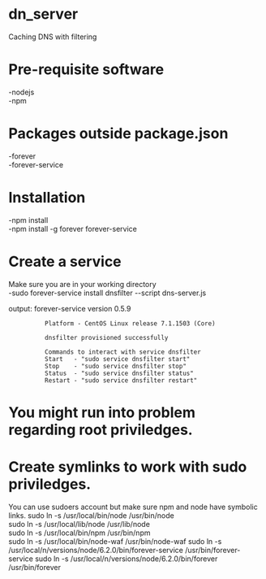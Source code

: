 # dn_server
Caching DNS with filtering

# Pre-requisite software
  -nodejs<br>
  -npm
# Packages outside package.json
  -forever  
  -forever-service

# Installation
  -npm install<br>
  -npm install -g forever forever-service  

# Create a service  
  Make sure you are in your working directory  
  -sudo forever-service install dnsfilter --script dns-server.js
  
  output:
                      forever-service version 0.5.9

              Platform - CentOS Linux release 7.1.1503 (Core)

              dnsfilter provisioned successfully

              Commands to interact with service dnsfilter
              Start   - "sudo service dnsfilter start"
              Stop    - "sudo service dnsfilter stop"
              Status  - "sudo service dnsfilter status"
              Restart - "sudo service dnsfilter restart"



# You might run into problem regarding root priviledges.  
# Create symlinks to work with sudo priviledges.
  You can use sudoers account but make sure npm and node have symbolic links.
  sudo ln -s /usr/local/bin/node /usr/bin/node  
  sudo ln -s /usr/local/lib/node /usr/lib/node  
  sudo ln -s /usr/local/bin/npm /usr/bin/npm  
  sudo ln -s /usr/local/bin/node-waf /usr/bin/node-waf
  sudo ln -s /usr/local/n/versions/node/6.2.0/bin/forever-service /usr/bin/forever-service
  sudo ln -s /usr/local/n/versions/node/6.2.0/bin/forever /usr/bin/forever
